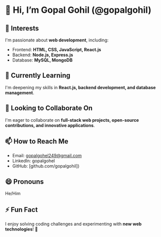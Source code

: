 # 👋 Hi, I’m Gopal Gohil (@gopalgohil)  

## 👀 Interests  
I'm passionate about **web development**, including:  
- Frontend: **HTML, CSS, JavaScript, React.js**  
- Backend: **Node.js, Express.js**  
- Database: **MySQL, MongoDB**  

## 🌱 Currently Learning  
I'm deepening my skills in **React.js, backend development, and database management**.  

## 💞️ Looking to Collaborate On  
I'm eager to collaborate on **full-stack web projects, open-source contributions, and innovative applications**.  

## 📫 How to Reach Me  
- Email: gopalgohel249@gmail.com  
- LinkedIn: gopalgohel  
- GitHub: [github.com/gopalgohil])  

## 😄 Pronouns  
He/Him  

## ⚡ Fun Fact  
I enjoy solving coding challenges and experimenting with **new web technologies**! 🚀  

